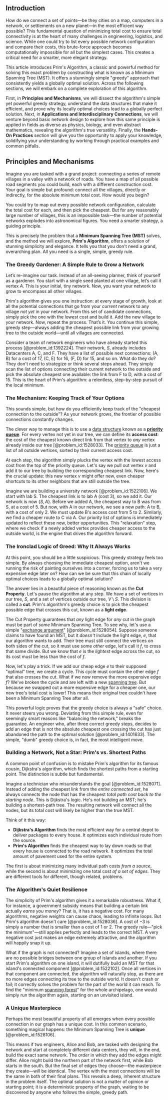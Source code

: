 ## Introduction
How do we connect a set of points—be they cities on a map, computers in a network, or settlements on a new planet—in the most efficient way possible? This fundamental question of minimizing total cost to ensure total connectivity is at the heart of many challenges in engineering, logistics, and science. While one could try to list every possible network configuration and compare their costs, this brute-force approach becomes computationally impossible for all but the simplest cases. This creates a critical need for a smarter, more elegant strategy.

This article introduces Prim's Algorithm, a classic and powerful method for solving this exact problem by constructing what is known as a Minimum Spanning Tree (MST). It offers a stunningly simple "greedy" approach that consistently yields a globally optimal solution. Across the following sections, we will embark on a complete exploration of this algorithm.

First, in **Principles and Mechanisms**, we will dissect the algorithm's simple yet powerful greedy strategy, understand the data structures that make it efficient, and prove why its locally optimal choices lead to a globally perfect solution. Next, in **Applications and Interdisciplinary Connections**, we will venture beyond basic network design to explore how this same principle is applied in fields as diverse as physics, biology, and even abstract mathematics, revealing the algorithm's true versatility. Finally, the **Hands-On Practices** section will give you the opportunity to apply your knowledge, solidifying your understanding by working through practical examples and common pitfalls.

## Principles and Mechanisms

Imagine you are tasked with a grand project: connecting a series of remote villages in a valley with a network of roads. You have a map of all possible road segments you could build, each with a different construction cost. Your goal is simple but profound: connect all the villages, directly or indirectly, for the absolute minimum total cost. How would you begin?

You could try to map out every possible network configuration, calculate the total cost for each, and then pick the cheapest. But for any reasonably large number of villages, this is an impossible task—the number of potential networks explodes into astronomical figures. You need a smarter strategy, a guiding principle.

This is precisely the problem that a **Minimum Spanning Tree (MST)** solves, and the method we will explore, **Prim's Algorithm**, offers a solution of stunning simplicity and elegance. It tells you that you don't need a grand, overarching plan. All you need is a single, simple, greedy rule.

### The Greedy Gardener: A Simple Rule to Grow a Network

Let’s re-imagine our task. Instead of an all-seeing planner, think of yourself as a gardener. You start with a single seed planted at one village, let’s call it vertex $A$. This is your initial, tiny network. Now, you want your network to grow to encompass all other villages.

Prim's algorithm gives you one instruction: at every stage of growth, look at all the potential connections that go from your *current* network to any village *not yet* in your network. From this set of candidate connections, simply pick the one with the lowest cost and build it. Add the new village to your network. Now, repeat the process. That’s it. You continue this simple, greedy step—always adding the cheapest possible link from your growing tree to the outside world—until all villages are connected.

Consider a team of network engineers who have already started this process [@problem_id:1392224]. Their network, $S$, already includes Datacenters A, C, and F. They have a list of possible next connections: (A, B) for a cost of 17, (C, E) for 16, (F, D) for 15, and so on. What do they do? They don't need to strategize or think several steps ahead. They simply scan the list of options connecting their current network to the outside and pick the absolute cheapest one available: the link from F to D, with a cost of 15. This is the heart of Prim's algorithm: a relentless, step-by-step pursuit of the local minimum.

### The Mechanism: Keeping Track of Your Options

This sounds simple, but how do you efficiently keep track of the "cheapest connection to the outside"? As your network grows, the frontier of possible connections constantly changes.

The clever way to manage this is to use a [data structure](@article_id:633770) known as a **[priority queue](@article_id:262689)**. For every vertex not yet in our tree, we can define its **access cost**: the cost of the cheapest known direct link from that vertex to *any* vertex already inside our tree [@problem_id:1528033]. The [priority queue](@article_id:262689) is just a list of all outside vertices, sorted by their current access cost.

At each step, the algorithm simply plucks the vertex with the lowest access cost from the top of the priority queue. Let's say we pull out vertex $v$ and add it to our tree by building the corresponding cheapest link. Now, here's the crucial update: this new vertex $v$ might offer new, even cheaper shortcuts to its other neighbors that are still outside the tree.

Imagine we are building a university network [@problem_id:1522106]. We start with lab S. The cheapest link is to lab A (cost 3), so we add it. Our network is now $\{S, A\}$. Before we added A, the cheapest way to B was from S, at a cost of 5. But now, with A in our network, we see a new path: A to B, with a cost of only 2. We must update B's access cost from 5 to 2. Similarly, we find a cheaper route to C via A. Our priority list of options is immediately updated to reflect these new, better opportunities. This "relaxation" step, where we check if a newly added vertex provides cheaper access to the outside world, is the engine that drives the algorithm forward.

### The Ironclad Logic of Greed: Why It Always Works

At this point, you should be a little suspicious. This greedy strategy feels too simple. By always choosing the immediate cheapest option, aren't we running the risk of painting ourselves into a corner, forcing us to take a very expensive edge later on? How can we be sure that this chain of locally optimal choices leads to a globally optimal solution?

The answer lies in a beautiful piece of reasoning known as the **Cut Property**. Let's pause the algorithm at any step. We have a set of vertices in our tree, $S$, and a set of vertices outside our tree, $V \setminus S$. This division is called a **cut**. Prim's algorithm's greedy choice is to pick the cheapest possible edge that crosses this cut, known as a **light edge**.

The Cut Property guarantees that *any* light edge for *any* cut in the graph must be part of *some* Minimum Spanning Tree. To see why, let's use a simple "[exchange argument](@article_id:634310)" [@problem_id:1528054]. Suppose someone claims to have found an MST, but it *doesn't* include the light edge, $e$, that our algorithm wants to add. Their tree must still connect the vertices on both sides of the cut, so it must use some *other* edge, let's call it $f$, to cross that same divide. But we know that $e$ is the *lightest* edge across the cut, so its cost must be less than the cost of $f$.

Now, let's play a trick. If we add our cheap edge $e$ to their supposed "optimal" tree, we create a cycle. This cycle must contain the other edge $f$ that also crosses the cut. What if we now remove the more expensive edge $f$? We've broken the cycle and are left with a new [spanning tree](@article_id:262111). But because we swapped out a more expensive edge for a cheaper one, our new tree's total cost is lower! This means their original tree couldn't have been a Minimum Spanning Tree after all.

This powerful logic proves that the greedy choice is always a "safe" choice. It never steers you wrong. Deviating from this simple rule, even for seemingly smart reasons like "balancing the network," breaks the guarantee. An engineer who, after three correct greedy steps, decides to add an edge that is not the absolute cheapest one crossing the cut has just abandoned the path to the optimal solution [@problem_id:1401633]. The simple, "dumb" greedy choice is, in fact, the most intelligent move.

### Building a Network, Not a Star: Prim's vs. Shortest Paths

A common point of confusion is to mistake Prim's algorithm for its famous cousin, Dijkstra's algorithm, which finds the shortest paths from a starting point. The distinction is subtle but fundamental.

Imagine a technician who misunderstands the goal [@problem_id:1528071]. Instead of adding the cheapest link from the *entire connected set*, he always connects the node that has the cheapest *total path cost back to the starting node*. This is Dijkstra's logic. He's not building an MST; he's building a shortest-path tree. The resulting network will connect all the nodes, but its total cost will likely be higher than the true MST.

Think of it this way:
*   **Dijkstra's Algorithm** finds the most efficient way for a central depot to deliver packages to every house. It optimizes each individual route from the source.
*   **Prim's Algorithm** finds the cheapest way to lay down roads so that every house is connected to the road network. It optimizes the total amount of pavement used for the entire system.

The first is about minimizing many individual path costs *from a source*, while the second is about minimizing one total cost *of a set of edges*. They are different tools for different, though related, problems.

### The Algorithm's Quiet Resilience

The simplicity of Prim's algorithm gives it a remarkable robustness. What if, for instance, a government subsidy means that building a certain link actually *earns you money*? That is, it has a negative cost. For many algorithms, negative weights can cause chaos, leading to infinite loops. But Prim's algorithm doesn't care [@problem_id:1528036]. A cost of $-3$ is simply a number that is smaller than a cost of $1$ or $2$. The greedy rule—"pick the minimum"—still applies perfectly and leads to the correct MST. A very negative cost just makes an edge extremely attractive, and the algorithm will happily snap it up.

What if the graph is not connected? Imagine a set of islands, where there are no possible bridges between one group of islands and another. If you start Prim's algorithm on one island, it will dutifully build an MST for that island's connected component [@problem_id:1522102]. Once all vertices in that component are connected, the algorithm will naturally stop, as there are no more edges connecting its tree to the outside world. It doesn't crash or fail; it correctly solves the problem for the part of the world it can reach. To find the "minimum [spanning forest](@article_id:262496)" for the whole archipelago, one would simply run the algorithm again, starting on an unvisited island.

### A Unique Masterpiece

Perhaps the most beautiful property of all emerges when every possible connection in our graph has a unique cost. In this common scenario, something magical happens: the Minimum Spanning Tree is **unique** [@problem_id:1528106].

This means if two engineers, Alice and Bob, are tasked with designing the network and start at completely different data centers, they will, in the end, build the exact same network. The *order* in which they add the edges might differ. Alice might build the northern part of the network first, while Bob starts in the south. But the final set of edges they choose—the masterpiece they create—will be identical. The vertex with the most connections will be the same in both of their final plans. This reveals a deep, inherent structure in the problem itself. The optimal solution is not a matter of opinion or starting point; it is a deterministic property of the graph, waiting to be discovered by anyone who follows the simple, greedy path.